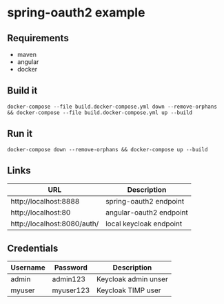# spring-oauth2 example

## Requirements

* maven
* angular
* docker

## Build it

```
docker-compose --file build.docker-compose.yml down --remove-orphans && docker-compose --file build.docker-compose.yml up --build
```

## Run it

```
docker-compose down --remove-orphans && docker-compose up --build
```

## Links

| URL | Description |
|-----|-------------|
| http://localhost:8888 | spring-oauth2 endpoint |
| http://localhost:80 | angular-oauth2 endpoint |
| http://localhost:8080/auth/ | local keycloak endpoint |

## Credentials

| Username | Password | Description |
|----------|----------|-------------|
| admin    | admin123 | Keycloak admin unser |
| myuser   | myuser123 | Keycloak TIMP user  |

